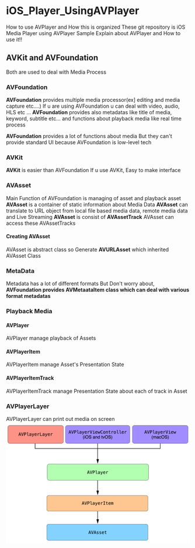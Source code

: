 # iOS_Player_UsingAVPlayer
How to use AVPlayer and How this is organized
These git repository is iOS Media Player using AVPlayer Sample
Explain about AVPlayer and How to use it!!

## AVKit and AVFoundation
Both are used to deal with Media Process

### AVFoundation
**AVFoundation** provides multiple media processor(ex] editing and media capture etc....)
If u are using AVFoundation u can deal with video, audio, HLS etc ...
**AVFoundation** provides also metadatas like title of media, keyword, subtitle etc...
and functions about playback media like real time process

**AVFoundation** provides a lot of functions about media But they can't provide standard UI because AVFoundation is low-level tech

### AVKit
**AVKit** is easier than AVFoundation
If u use AVKit, Easy to make interface

### AVAsset
Main Function of AVFoundation is managing of asset and playback asset
**AVAsset** is a container of static information about Media Data
**AVAsset** can translate to URL object from local file based media data, remote media data and Live Streaming
**AVAsset** is consist of **AVAssetTrack**
AVAsset can access these AVAssetTracks
#### Creating AVAsset
AVAsset is abstract class so Generate **AVURLAsset** which inherited AVAsset Class

### MetaData
Metadata has a lot of different formats
But Don't worry about, **AVFoundation provides AVMetaataItem class which can deal with various format metadatas**

### Playback Media
#### AVPlayer
AVPlayer manage playback of Assets
#### AVPlayerItem
AVPlayerItem manage Asset's Presentation State
#### AVPlayerItemTrack
AVPlayerItemTrack manage Presentation State about each of track in Asset 
### AVPlayerLayer
AVPlayerLayer can print out media on screen
![relationship_of_media object1](./ScreenShots/relationship_of_mediaobject.png)
